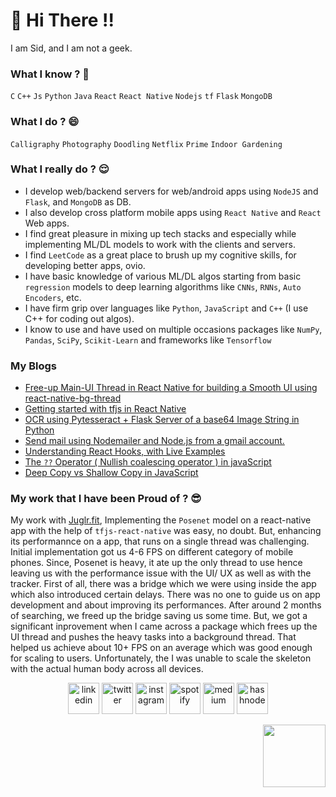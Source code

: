 <h1>👋 Hi There !! </h1>

I am Sid, and I am not a geek.
<!-- 
> I am a horny engineer; I never joke about math or sex. <bR>
> I’m a vegetarian except for fish, and the occasional prawn. I love prawn!
<p align="left" margin="100px">
  <img width="360" height="200" src="https://user-images.githubusercontent.com/44672399/104120120-64e7b180-535a-11eb-99bd-6a8b1d647a7a.jpeg">
</p>

 -->
### What I know ? 🤔
`C` `C++` `Js` `Python` `Java` `React` `React Native` `Nodejs` `tf` `Flask` `MongoDB`

### What I do ? 😄
`Calligraphy`  `Photography` `Doodling` `Netflix` `Prime` `Indoor Gardening`

  
### What I really do ? 😌
  
  - I develop web/backend servers for web/android apps using `NodeJS` and `Flask`, and `MongoDB` as DB.
  - I also develop cross platform mobile apps using `React Native` and `React` Web apps.
  - I find great pleasure in mixing up tech stacks and especially while implementing ML/DL models to work with the clients and servers.
  - I find `LeetCode` as a great place to brush up my cognitive skills, for developing better apps, ovio.
  - I have basic knowledge of various ML/DL algos starting from basic `regression` models to deep learning algorithms like `CNNs`, `RNNs`, `Auto Encoders`, etc.
  - I have firm grip over languages like `Python`, `JavaScript` and `C++` (I use C++ for coding out algos).
  - I know to use and have used on multiple occasions packages like `NumPy`, `Pandas`, `SciPy`, `Scikit-Learn` and frameworks like `Tensorflow`
### My Blogs
- <a href="https://ahtrahdis7.medium.com/free-up-main-ui-thread-in-react-native-for-building-a-smooth-ui-using-react-native-bg-thread-b0f64e5c309f?source=your_stories_page-------------------------------------" target="_blank">Free-up Main-UI Thread in React Native for building a Smooth UI using react-native-bg-thread </a>
- <a href="https://ahtrahdis7.medium.com/getting-started-with-tfjs-in-react-native-cbdcf4d9a9ad?source=your_stories_page-------------------------------------" target="_blank"> Getting started with tfjs in React Native</a>
- <a href="https://ahtrahdis7.medium.com/ocr-using-pytesseract-flask-server-of-a-base64-image-string-in-python-d606623397ed?source=your_stories_page-------------------------------------" target="_blank">OCR using Pytesseract + Flask Server of a base64 Image String in Python </a>
- <a href="https://ahtrahdis7.medium.com/send-mail-using-nodemailer-and-node-js-from-a-gmail-account-46639bd81ab9?source=your_stories_page-------------------------------------" target="_blank">Send mail using Nodemailer and Node.js from a gmail account. </a>
-  <a href="https://ahtrahdis7.github.io/react-hooks-usage-demo/" target="_blank">Understanding React Hooks, with Live Examples</a>
-  [The `??` Operator ( Nullish coalescing operator ) in javaScript](https://ahtrahdis7.hashnode.dev/the-operator-nullish-coalescing-operator-in-javascript)
-  [Deep Copy vs Shallow Copy in JavaScript](https://ahtrahdis7.hashnode.dev/deep-copy-vs-shallow-copy-in-javascript#cks9rej5k06v99es1ben68ced)
### My work that I have been Proud of ? 😎
  My work with [Juglr.fit](https://juglr.fit), Implementing the `Posenet` model on a react-native app with the help of `tfjs-react-native` was easy, no doubt. But, enhancing its performannce on a app, that runs on a single thread was challenging. Initial implementation got us 4-6 FPS on different category of mobile phones. Since, Posenet is heavy, it ate up the only thread to use hence leaving us with the performance issue with the UI/ UX as well as with the tracker. First of all, there was a bridge which we were using inside the app which also introduced certain delays. There was no one to guide us on app development and about improving its performances. After around 2 months of searching, we freed up the bridge saving us some time. But, we got a significant inprovement when I came across a package which frees up the UI thread and pushes the heavy tasks into a background thread. That helped us achieve about 10+ FPS on an average which was good enough for scaling to users. Unfortunately, the I was unable to scale the skeleton with the actual human body across all devices.
<br>

<p align="center">
<a href="https://www.linkedin.com/in/mallicksidhartha7/" target="_blank"><img src="https://img.icons8.com/color/96/000000/linkedin.png" width="50px" alt="linkedin"/></a>
<a href="https://twitter.com/SidMallick7" target="_blank"><img src="https://img.icons8.com/color/96/000000/twitter-squared.png" width="50px" alt="twitter"/></a>	
<a href="https://www.instagram.com/sidhartha.m7/" target="_blank"><img src="https://img.icons8.com/color/96/000000/instagram-new.png" width="50px" alt="instagram"/></a>
<a href="https://open.spotify.com/user/31befgzrzqebeulnax65copcgtre"><img src="https://img.icons8.com/color/96/000000/spotify--v1.png" width="50px" alt="spotify"/></a>
<a href="https://medium.com/@ahtrahdis7" target="_blank"><img src="https://img.icons8.com/color/96/000000/medium.png" width="50px" alt="medium"/></a>	
<a href="https://ahtrahdis7.hashnode.dev" target="_blank"><img src="https://user-images.githubusercontent.com/44672399/129309851-c9312414-0e90-48ba-9017-8323c6ca6dd3.png" width="50px" alt="hashnode" /></a>
</p>
<p align="right"> 
  <img  width="100px" src="https://komarev.com/ghpvc/?username=ahtrahdis7&color=green" />
</p>
<!-- <img src="https://activity-graph.herokuapp.com/graph?username=ahtrahdis7&bg_color=f5f5f5&color=000000&line=00b300&point=000000"> -->


<!-- <img src="https://visitor-badge.glitch.me/badge?page_id=ahtrahdis7.ahtrahdis7" height="25px" vertical-align="center" > -->

